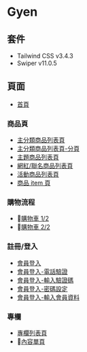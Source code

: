 # Gyen

## 套件

- Tailwind CSS v3.4.3
- Swiper v11.0.5

## 頁面

- [首頁](https://one-liang.github.io/gyen/dist/)

### 商品頁

- [主分類商品列表頁](https://one-liang.github.io/gyen/dist/category)
- [主分類商品列表頁-分頁](https://one-liang.github.io/gyen/dist/category-pagination)
- [主題商品列表頁](https://one-liang.github.io/gyen/dist/theme)
- [網紅/聯名商品列表頁](https://one-liang.github.io/gyen/dist/co-branded)
- [活動商品列表頁](https://one-liang.github.io/gyen/dist/activity)
- [商品 item 頁](https://one-liang.github.io/gyen/dist/products)

### 購物流程

- 🚧[購物車 1/2](https://one-liang.github.io/gyen/dist/cart1)
- 🚧[購物車 2/2](https://one-liang.github.io/gyen/dist/cart2)

### 註冊/登入

- [會員登入](https://one-liang.github.io/gyen/dist/login)
- [會員登入-電話驗證](https://one-liang.github.io/gyen/dist/login-phone-verification)
- [會員登入-輸入驗證碼](https://one-liang.github.io/gyen/dist/login-verification-code)
- [會員登入-密碼設定](https://one-liang.github.io/gyen/dist/login-password-setting)
- [會員登入-輸入會員資料](https://one-liang.github.io/gyen/dist/login-member-information)

### 專欄

- [專欄列表頁](https://one-liang.github.io/gyen/dist/columnList)
- 🚧[內容單頁](https://one-liang.github.io/gyen/dist/contentSingle)
